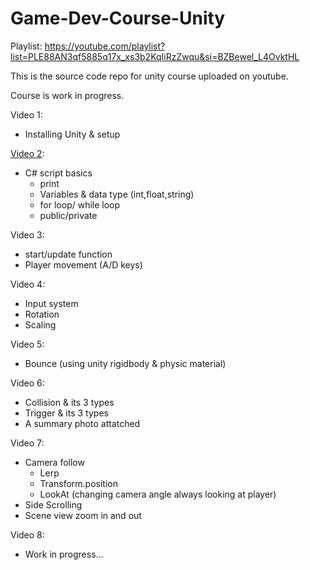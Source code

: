 # Game-Dev-Course-Unity
Playlist: https://youtube.com/playlist?list=PLE88AN3qf5885q17x_xs3b2KqIiRzZwqu&si=BZBewel_L4OvktHL

This is the source code repo for unity course uploaded on youtube. 

Course is work in progress.

Video 1: 
  - Installing Unity & setup

[Video 2]([url](https://github.com/madhurrathod/Game-Dev-Course-Unity/blob/main/Video%202/Video2.cs)):
  - C# script basics
    - print 
    - Variables & data type (int,float,string)
    - for loop/ while loop
    - public/private
  
Video 3:
  - start/update function
  - Player movement (A/D keys)

Video 4:
  - Input system
  - Rotation
  - Scaling

Video 5:
  - Bounce (using unity rigidbody & physic material)

Video 6:
  - Collision & its 3 types
  - Trigger & its 3 types
  - A summary photo attatched 

Video 7:
  - Camera follow
    - Lerp
    - Transform.position
    - LookAt (changing camera angle always looking at player)
  - Side Scrolling
  - Scene view zoom in and out

Video 8:
  - Work in progress...
